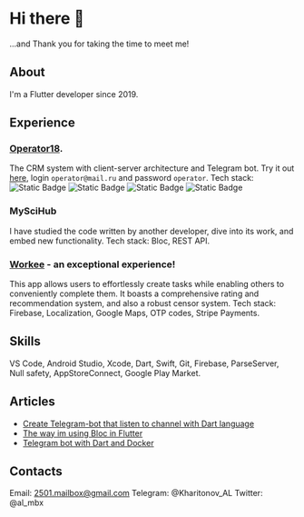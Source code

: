 # Hi there 👋
...and Thank you for taking the time to meet me!

## About
I'm a Flutter developer since 2019.

## Experience
### [Operator18](https://github.com/kharitonovAL/o18).
The CRM system with client-server architecture and Telegram bot. Try it out [here](https://v2.operator18.ru), login `operator@mail.ru` and password `operator`.
Tech stack:
![Static Badge](https://img.shields.io/badge/Parse_Server-blue?logo=pars)
![Static Badge](https://img.shields.io/badge/Firebase_Cloud_Messagging-orange?logo=firebase)
![Static Badge](https://img.shields.io/badge/Bloc-darkgreen?logo=Bloc)
![Static Badge](https://img.shields.io/badge/MobX-darkblue?logo=Mobx)

### MySciHub
I have studied the code written by another developer, dive into its work, and embed new functionality.
Tech stack: Bloc, REST API.

### [Workee](https://play.google.com/store/apps/details?id=com.narushev.workee) - an exceptional experience!
This app allows users to effortlessly create tasks while enabling others to conveniently complete them. It boasts a comprehensive rating and recommendation system, and also a robust censor system.
Tech stack: Firebase, Localization, Google Maps, OTP codes, Stripe Payments.

## Skills
VS Code, Android Studio, Xcode, Dart, Swift, Git, Firebase, ParseServer, Null safety, AppStoreConnect, Google Play Market.

## Articles
- [Create Telegram-bot that listen to channel with Dart language](https://medium.com/@Kharitonov_al/create-telegram-bot-that-listen-to-channel-with-dart-language-61c10c20f7fb)
- [The way im using Bloc in Flutter](https://medium.com/@Kharitonov_al/the-way-im-using-bloc-in-flutter-app-5c072d854e89)
- [Telegram bot with Dart and Docker](https://medium.com/@Kharitonov_al/telegram-bot-with-dart-and-docker-1652d6017364)

## Contacts
Email: 2501.mailbox@gmail.com
Telegram: @Kharitonov_AL
Twitter: @al_mbx
